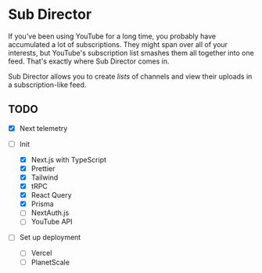 # Sub Director

If you've been using YouTube for a long time, you probably have accumulated a
lot of subscriptions. They might span over all of your interests, but YouTube's
subscription list smashes them all together into one feed. That's exactly where
Sub Director comes in.

Sub Director allows you to create _lists_ of channels and view their uploads in
a subscription-like feed.

## TODO

- [x] Next telemetry
- [ ] Init

  - [x] Next.js with TypeScript
  - [X] Prettier
  - [X] Tailwind
  - [X] tRPC
  - [X] React Query
  - [X] Prisma
  - [ ] NextAuth.js
  - [ ] YouTube API

- [ ] Set up deployment
  - [ ] Vercel
  - [ ] PlanetScale
